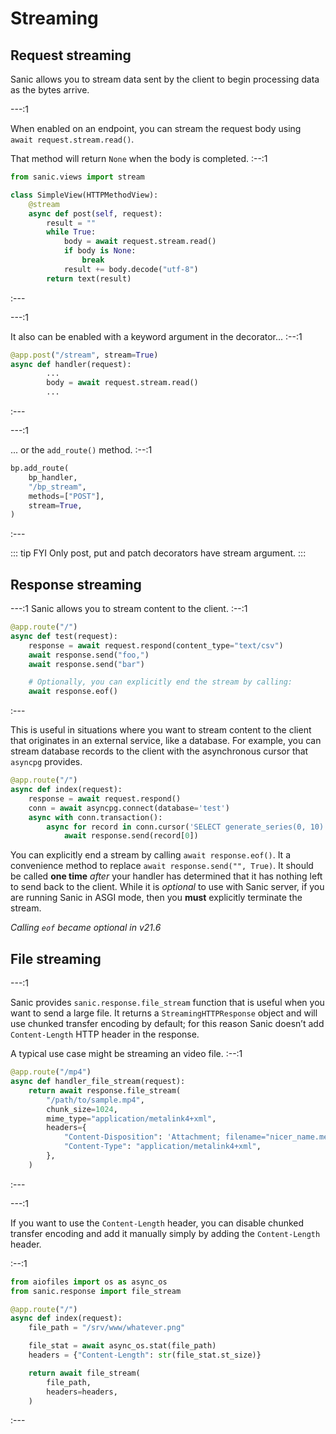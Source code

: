 # Streaming

## Request streaming

Sanic allows you to stream data sent by the client to begin processing data as the bytes arrive.

---:1

When enabled on an endpoint, you can stream the request body using `await request.stream.read()`.

That method will return `None` when the body is completed. :--:1
```python
from sanic.views import stream

class SimpleView(HTTPMethodView):
    @stream
    async def post(self, request):
        result = ""
        while True:
            body = await request.stream.read()
            if body is None:
                break
            result += body.decode("utf-8")
        return text(result)
```
:---

---:1

It also can be enabled with a keyword argument in the decorator... :--:1
```python
@app.post("/stream", stream=True)
async def handler(request):
        ...
        body = await request.stream.read()
        ...
```
:---

---:1

... or the `add_route()` method. :--:1
```python
bp.add_route(
    bp_handler,
    "/bp_stream",
    methods=["POST"],
    stream=True,
)
```
:---

::: tip FYI
Only post, put and patch decorators have stream argument.
:::

## Response streaming

---:1 Sanic allows you to stream content to the client. :--:1

```python
@app.route("/")
async def test(request):
    response = await request.respond(content_type="text/csv")
    await response.send("foo,")
    await response.send("bar")

    # Optionally, you can explicitly end the stream by calling:
    await response.eof()
```
:---

This is useful in situations where you want to stream content to the client that originates in an external service, like a database. For example, you can stream database records to the client with the asynchronous cursor that `asyncpg` provides.

```python
@app.route("/")
async def index(request):
    response = await request.respond()
    conn = await asyncpg.connect(database='test')
    async with conn.transaction():
        async for record in conn.cursor('SELECT generate_series(0, 10)'):
            await response.send(record[0])
```



You can explicitly end a stream by calling `await response.eof()`. It a convenience method to replace `await response.send("", True)`. It should be called **one time** *after* your handler has determined that it has nothing left to send back to the client. While it is *optional* to use with Sanic server, if you are running Sanic in ASGI mode, then you **must** explicitly terminate the stream.

*Calling `eof` became optional in v21.6*

## File streaming

---:1

Sanic provides `sanic.response.file_stream` function that is useful when you want to send a large file. It returns a `StreamingHTTPResponse` object and will use chunked transfer encoding by default; for this reason Sanic doesn’t add `Content-Length` HTTP header in the response.

A typical use case might be streaming an video file. :--:1
```python
@app.route("/mp4")
async def handler_file_stream(request):
    return await response.file_stream(
        "/path/to/sample.mp4",
        chunk_size=1024,
        mime_type="application/metalink4+xml",
        headers={
            "Content-Disposition": 'Attachment; filename="nicer_name.meta4"',
            "Content-Type": "application/metalink4+xml",
        },
    )
```
:---

---:1

If you want to use the `Content-Length` header, you can disable chunked transfer encoding and add it manually simply by adding the `Content-Length` header.

:--:1
```python
from aiofiles import os as async_os
from sanic.response import file_stream

@app.route("/")
async def index(request):
    file_path = "/srv/www/whatever.png"

    file_stat = await async_os.stat(file_path)
    headers = {"Content-Length": str(file_stat.st_size)}

    return await file_stream(
        file_path,
        headers=headers,
    )
```
:---
